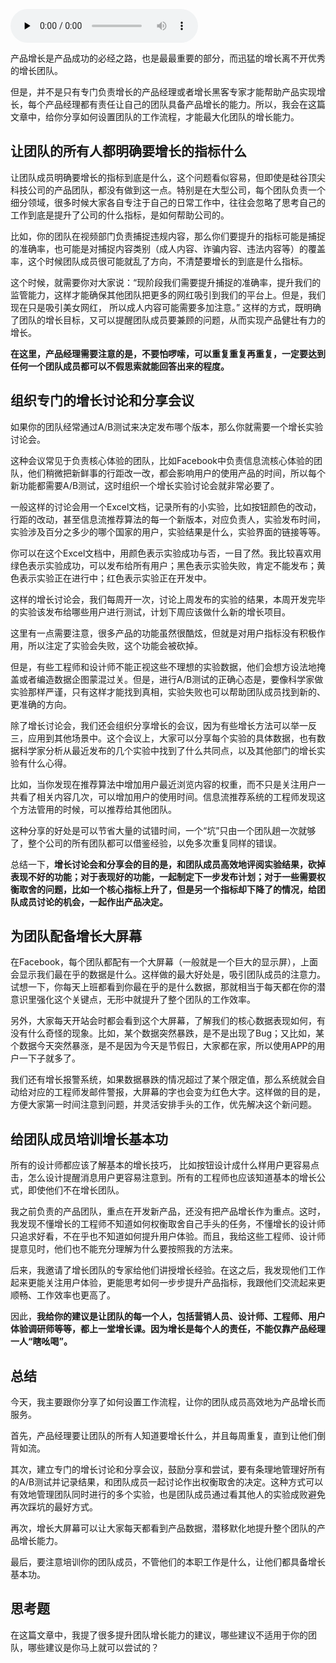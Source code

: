<audio id="audio" title="20 | 想要增长，你的团队需要高效的工作流" controls="" preload="none"><source id="mp3" src="https://static001.geekbang.org/resource/audio/00/7a/0062a3097f9315c5701dbdfc919f457a.mp3"></audio>

产品增长是产品成功的必经之路，也是最最重要的部分，而迅猛的增长离不开优秀的增长团队。

但是，并不是只有专门负责增长的产品经理或者增长黑客专家才能帮助产品实现增长，每个产品经理都有责任让自己的团队具备产品增长的能力。所以，我会在这篇文章中，给你分享如何设置团队的工作流程，才能最大化团队的增长能力。

## 让团队的所有人都明确要增长的指标什么

让团队成员明确要增长的指标到底是什么，这个问题看似容易，但即使是硅谷顶尖科技公司的产品团队，都没有做到这一点。特别是在大型公司，每个团队负责一个细分领域，很多时候大家各自专注于自己的日常工作中，往往会忽略了思考自己的工作到底是提升了公司的什么指标，是如何帮助公司的。

比如，你的团队在视频部门负责捕捉违规内容，那么你们要提升的指标可能是捕捉的准确率，也可能是对捕捉内容类别（成人内容、诈骗内容、违法内容等）的覆盖率，这个时候团队成员很可能就乱了方向，不清楚要增长的到底是什么指标。

这个时候，就需要你对大家说：“现阶段我们需要提升捕捉的准确率，提升我们的监管能力，这样才能确保其他团队把更多的网红吸引到我们的平台上。但是，我们现在只是吸引美女网红， 所以成人内容可能需要多加注意。” 这样的方式，既明确了团队的增长目标，又可以提醒团队成员要兼顾的问题，从而实现产品健壮有力的增长。

**在这里，产品经理需要注意的是，不要怕啰嗦，可以重复重复再重复，一定要达到任何一个团队成员都可以不假思索就能回答出来的程度。**

## 组织专门的增长讨论和分享会议

如果你的团队经常通过A/B测试来决定发布哪个版本，那么你就需要一个增长实验讨论会。

这种会议常见于负责核心体验的团队，比如Facebook中负责信息流核心体验的团队，他们稍微把新鲜事的行距改一改，都会影响用户的使用产品的时间，所以每个新功能都需要A/B测试，这时组织一个增长实验讨论会就非常必要了。

一般这样的讨论会用一个Excel文档，记录所有的小实验，比如按钮颜色的改动，行距的改动，甚至信息流推荐算法的每一个新版本，对应负责人，实验发布时间，实验涉及百分之多少的哪个国家的用户，实验结果是什么，实验界面的链接等等。

你可以在这个Excel文档中，用颜色表示实验成功与否，一目了然。我比较喜欢用绿色表示实验成功，可以发布给所有用户；黑色表示实验失败，肯定不能发布；黄色表示实验正在进行中；红色表示实验正在开发中。

这样的增长讨论会，我们每周开一次，讨论上周发布的实验的结果，本周开发完毕的实验该发布给哪些用户进行测试，计划下周应该做什么新的增长项目。

这里有一点需要注意，很多产品的功能虽然很酷炫，但就是对用户指标没有积极作用，所以注定了实验会失败，这个功能会被砍掉。

但是，有些工程师和设计师不能正视这些不理想的实验数据，他们会想方设法地掩盖或者编造数据企图蒙混过关。但是，进行A/B测试的正确心态是，要像科学家做实验那样严谨，只有这样才能找到真相，实验失败也可以帮助团队成员找到新的、更准确的方向。

除了增长讨论会，我们还会组织分享增长的会议，因为有些增长方法可以举一反三，应用到其他场景中。这个会议上，大家可以分享每个实验的具体数据，也有数据科学家分析从最近发布的几个实验中找到了什么共同点，以及其他部门的增长实验有什么心得。

比如，当你发现在推荐算法中增加用户最近浏览内容的权重，而不只是关注用户一共看了相关内容几次，可以增加用户的使用时间。信息流推荐系统的工程师发现这个方法管用的时候，可以推荐给其他团队。

这种分享的好处是可以节省大量的试错时间，一个“坑”只由一个团队趟一次就够了，整个公司的所有团队都可以借鉴经验，以免多次重复同样的错误。

总结一下，**增长讨论会和分享会的目的是，和团队成员高效地评阅实验结果，砍掉表现不好的功能；对于表现好的功能，一起制定下一步发布计划；对于一些需要权衡取舍的问题，比如一个核心指标上升了，但是另一个指标却下降了的情况，给团队成员讨论的机会，一起作出产品决定。**

## 为团队配备增长大屏幕

在Facebook，每个团队都配有一个大屏幕（一般就是一个巨大的显示屏），上面会显示我们最在乎的数据是什么。这样做的最大好处是，吸引团队成员的注意力。试想一下，你每天上班都看到你最在乎的是什么数据，那就相当于每天都在你的潜意识里强化这个关键点，无形中就提升了整个团队的工作效率。

另外，大家每天开站会时都会看到这个大屏幕，了解我们的核心数据表现如何，有没有什么奇怪的现象。比如，某个数据突然暴跌，是不是出现了Bug；又比如，某个数据今天突然暴涨，是不是因为今天是节假日，大家都在家，所以使用APP的用户一下子就多了。 

我们还有增长报警系统，如果数据暴跌的情况超过了某个限定值，那么系统就会自动给对应的工程师发邮件警报，大屏幕的字也会变为红色大字。这样做的目的是，方便大家第一时间注意到问题，并灵活安排手头的工作，优先解决这个新问题。

## 给团队成员培训增长基本功

所有的设计师都应该了解基本的增长技巧， 比如按钮设计成什么样用户更容易点击，怎么设计提醒消息用户更容易注意到。所有的工程师也应该知道基本的增长公式，即使他们不在增长团队。

我之前负责的产品团队，重点在开发新产品，还没有把产品增长作为重点。这时， 我发现不懂增长的工程师不知道如何权衡取舍自己手头的任务，不懂增长的设计师只追求好看，不在乎也不知道如何提升用户体验。而且，我给这些工程师、设计师提意见时，他们也不能充分理解为什么要按照我的方法来。

后来，我邀请了增长团队的专家给他们讲授增长经验。在这之后，我发现他们工作起来更能关注用户体验，更能思考如何一步步提升产品指标，我跟他们交流起来更顺畅、工作效率也更高了。

因此，**我给你的建议是让团队的每一个人，包括营销人员、设计师、工程师、用户体验调研师等等，都上一堂增长课。因为增长是每个人的责任，不能仅靠产品经理一人“瞎吆喝”。**

## 总结

今天，我主要跟你分享了如何设置工作流程，让你的团队成员高效地为产品增长而服务。

首先，产品经理要让团队的所有人知道要增长什么，并且每周重复，直到让他们倒背如流。

其次，建立专门的增长讨论和分享会议，鼓励分享和尝试，要有条理地管理好所有的A/B测试并记录结果，和团队成员一起讨论作出权衡取舍的决定。这种方式可以有效地管理团队同时进行的多个实验，也是团队成员通过看其他人的实验成败避免再次踩坑的最好方式。

再次，增长大屏幕可以让大家每天都看到产品数据，潜移默化地提升整个团队的产品增长能力。

最后，要注意培训你的团队成员，不管他们的本职工作是什么，让他们都具备增长基本功。

## 思考题

在这篇文章中，我提了很多提升团队增长能力的建议，哪些建议不适用于你的团队，哪些建议是你马上就可以尝试的？


